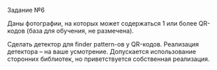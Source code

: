 Задание №6

Даны фотографии, на которых может содержаться 1 или более QR-кодов (база для
обучения, не размечена).

Сделать детектор для finder pattern-ов у QR-кодов. Реализация детектора – на ваше
усмотрение. Допускается использование сторонних библиотек, но приветствуется
собственная реализация.
